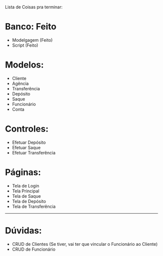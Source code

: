 Lista de Coisas pra terminar:


<h1>Banco: Feito</h1>
<ul>
	<li>Modelgagem (Feito)</li>
	<li>Script (Feito)</li>
</ul>

<h1>Modelos:</h1>
<ul>
	<li>Cliente</li>
	<li>Agência</li>
	<li>Transferência</li>
	<li>Depósito</li>
	<li>Saque</li>
	<li>Funcionário</li>
	<li>Conta</li>
</ul>

<h1> Controles:</h1>
<ul>
	<li>Efetuar Depósito</li>
	<li>Efetuar Saque</li>
	<li>Efetuar Transferência</li>
</ul>

<h1>Páginas:</h1>
<ul>
	<li>Tela de Login</li>
	<li>Tela Principal</li>
	<li>Tela de Saque</li>
	<li>Tela de Depósito</li>
	<li>Tela de Transferência</li>
</ul>

<hr>
<h1>Dúvidas:</h1>
<ul>
	<li>CRUD de Clientes (Se tiver, vai ter que vincular o Funcionário ao Cliente)</li>
	<li>CRUD de Funcionário</li>
</ul>
